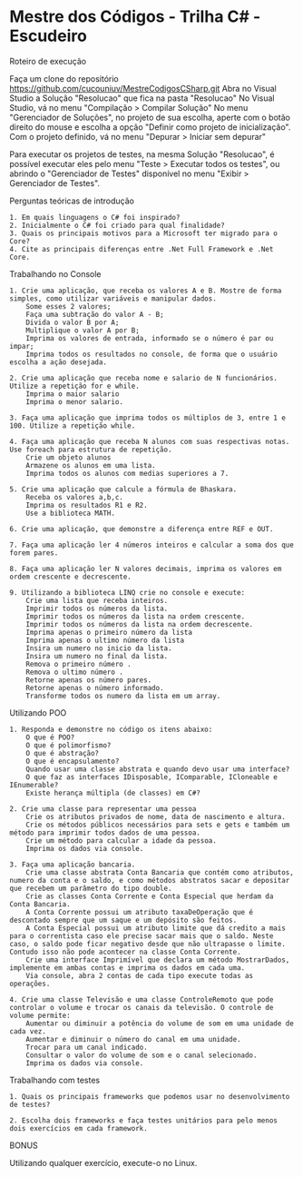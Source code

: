 # Mestre dos Códigos - Trilha C# - Escudeiro

Roteiro de execução

Faça um clone do repositório https://github.com/cucouniuv/MestreCodigosCSharp.git
Abra no Visual Studio a Solução "Resolucao" que fica na pasta "Resolucao"
No Visual Studio, vá no menu "Compilação > Compilar Solução"
No menu "Gerenciador de Soluções", no projeto de sua escolha, aperte com o botão direito do mouse e escolha a opção "Definir como projeto de inicialização".
Com o projeto definido, vá no menu "Depurar > Iniciar sem depurar"

Para executar os projetos de testes, na mesma Solução "Resolucao", é possível executar eles pelo menu "Teste > Executar todos os testes", ou abrindo o "Gerenciador de Testes" disponível no menu "Exibir > Gerenciador de Testes".

Perguntas teóricas de introdução

    1. Em quais linguagens o C# foi inspirado?
    2. Inicialmente o C# foi criado para qual finalidade?
    3. Quais os principais motivos para a Microsoft ter migrado para o Core?
    4. Cite as principais diferenças entre .Net Full Framework e .Net Core.

Trabalhando no Console

    1. Crie uma aplicação, que receba os valores A e B. Mostre de forma simples, como utilizar variáveis e manipular dados.
        Some esses 2 valores;
        Faça uma subtração do valor A - B;
        Divida o valor B por A;
        Multiplique o valor A por B;
        Imprima os valores de entrada, informado se o número é par ou impar;
        Imprima todos os resultados no console, de forma que o usuário escolha a ação desejada.

    2. Crie uma aplicação que receba nome e salario de N funcionários. Utilize a repetição for e while.
        Imprima o maior salario
        Imprima o menor salario.

    3. Faça uma aplicação que imprima todos os múltiplos de 3, entre 1 e 100. Utilize a repetição while.

    4. Faça uma aplicação que receba N alunos com suas respectivas notas. Use foreach para estrutura de repetição.
        Crie um objeto alunos
        Armazene os alunos em uma lista.
        Imprima todos os alunos com medias superiores a 7.

    5. Crie uma aplicação que calcule a fórmula de Bhaskara.
        Receba os valores a,b,c.
        Imprima os resultados R1 e R2.
        Use a biblioteca MATH.

    6. Crie uma aplicação, que demonstre a diferença entre REF e OUT.

    7. Faça uma aplicação ler 4 números inteiros e calcular a soma dos que forem pares.

    8. Faça uma aplicação ler N valores decimais, imprima os valores em ordem crescente e decrescente.

    9. Utilizando a biblioteca LINQ crie no console e execute:
        Crie uma lista que receba inteiros.
        Imprimir todos os números da lista.
        Imprimir todos os números da lista na ordem crescente.
        Imprimir todos os números da lista na ordem decrescente.
        Imprima apenas o primeiro número da lista
        Imprima apenas o ultimo número da lista
        Insira um numero no inicio da lista.
        Insira um numero no final da lista.
        Remova o primeiro número .
        Remova o ultimo número .
        Retorne apenas os número pares.
        Retorne apenas o número informado.
        Transforme todos os numero da lista em um array.

Utilizando POO

    1. Responda e demonstre no código os itens abaixo:
        O que é POO?
        O que é polimorfismo?
        O que é abstração?
        O que é encapsulamento?
        Quando usar uma classe abstrata e quando devo usar uma interface?
        O que faz as interfaces IDisposable, IComparable, ICloneable e IEnumerable?
        Existe herança múltipla (de classes) em C#?

    2. Crie uma classe para representar uma pessoa
        Crie os atributos privados de nome, data de nascimento e altura.
        Crie os métodos públicos necessários para sets e gets e também um método para imprimir todos dados de uma pessoa.
        Crie um método para calcular a idade da pessoa.
        Imprima os dados via console.

    3. Faça uma aplicação bancaria.
        Crie uma classe abstrata Conta Bancaria que contém como atributos, numero da conta e o saldo, e como métodos abstratos sacar e depositar que recebem um parâmetro do tipo double.
        Crie as classes Conta Corrente e Conta Especial que herdam da Conta Bancaria.
        A Conta Corrente possui um atributo taxaDeOperação que é descontado sempre que um saque e um depósito são feitos.
        A Conta Especial possui um atributo limite que dá credito a mais para o correntista caso ele precise sacar mais que o saldo. Neste caso, o saldo pode ficar negativo desde que não ultrapasse o limite. Contudo isso não pode acontecer na classe Conta Corrente.
        Crie uma interface Imprimível que declara um método MostrarDados, implemente em ambas contas e imprima os dados em cada uma.
        Via console, abra 2 contas de cada tipo execute todas as operações.

    4. Crie uma classe Televisão e uma classe ControleRemoto que pode controlar o volume e trocar os canais da televisão. O controle de volume permite:
        Aumentar ou diminuir a potência do volume de som em uma unidade de cada vez.
        Aumentar e diminuir o número do canal em uma unidade.
        Trocar para um canal indicado.
        Consultar o valor do volume de som e o canal selecionado.
        Imprima os dados via console.

Trabalhando com testes

    1. Quais os principais frameworks que podemos usar no desenvolvimento de testes?

    2. Escolha dois frameworks e faça testes unitários para pelo menos dois exercícios em cada framework.

BONUS

Utilizando qualquer exercício, execute-o no Linux.
